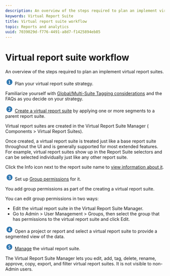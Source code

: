 ```yaml
---
description: An overview of the steps required to plan an implement virtual report suites.
keywords: Virtual Report Suite
title: Virtual report suite workflow
topic: Reports and analytics
uuid: 7039029d-f776-4491-a8d7-f1425894eb85
---
```


# Virtual report suite workflow

An overview of the steps required to plan an implement virtual report suites.

![](assets/step1_icon.png) Plan your virtual report suite strategy.

Familiarize yourself with [Global/Multi-Suite Tagging considerations](/help/components/vrs/vrs-considerations.md) and the FAQs as you decide on your strategy.

![](assets/step2_icon.png) [Create a virtual report suite](/help/components/vrs/c-workflow-vrs/vrs-create.md) by applying one or more segments to a parent report suite.

Virtual report suites are created in the Virtual Report Suite Manager ( Components > Virtual Report Suites).

Once created, a virtual report suite is treated just like a base report suite throughout the UI and is generally supported for most extended features. For example, virtual report suites show up in the Report Suite selectors and can be selected individually just like any other report suite.

Click the Info icon next to the report suite name to [view information about it](/help/components/vrs/c-workflow-vrs/vrs-view.md).

![](assets/step3_icon.png) Set up [Group permissions](/help/components/vrs/c-workflow-vrs/vrs-create.md) for it.

You add group permissions as part of the creating a virtual report suite.

You can edit group permissions in two ways:

*   Edit the virtual report suite in the Virtual Report Suite Manager.
*   Go to Admin > User Management > Groups, then select the group that has permissions to the virtual report suite and click Edit.

![](assets/step4_icon.png) Open a project or report and select a virtual report suite to provide a segmented view of the data.

![](assets/step5_icon.png) [Manage](/help/components/vrs/c-workflow-vrs/vrs-manage.md) the virtual report suite.

The Virtual Report Suite Manager lets you edit, add, tag, delete, rename, approve, copy, export, and filter virtual report suites. It is not visible to non-Admin users.
